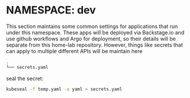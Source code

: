 # NAMESPACE: dev
This section maintains some common settings for applications that run under this namespace.  These apps will be deployed via Backstage.io and use
github workflows and Argo for deployment, so their details will be separate from this home-lab repository.  However, things like secrets that
can apply to multiple different APIs will be maintain here


```bash
.
└── secrets.yaml
```

seal the secret:
```bash
kubeseal -f temp.yaml -o yaml > secrets.yaml 
```